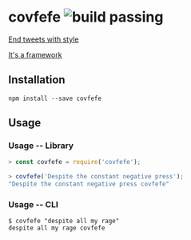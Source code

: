# covfefe ![build passing](https://img.shields.io/badge/build-passing-brightgreen.svg)

[End tweets with style](https://archive.is/f7UL3)

[It's a framework](https://twitter.com/OngEmil/status/869779870682935296)

## Installation

```
npm install --save covfefe
```

## Usage

### Usage -- Library

```javascript
> const covfefe = require('covfefe');

> covfefe('Despite the constant negative press');
"Despite the constant negative press covfefe"
```

### Usage -- CLI

```
$ covfefe "despite all my rage"
despite all my rage covfefe
```
